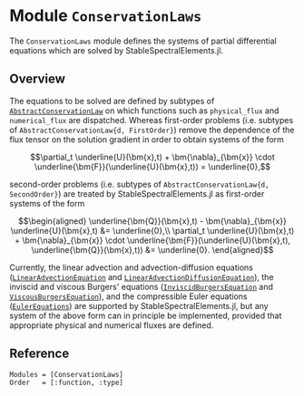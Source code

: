# Module `ConservationLaws`

The `ConservationLaws` module defines the systems of partial differential equations which are solved by StableSpectralElements.jl.

## Overview

The equations to be solved are defined by subtypes of [`AbstractConservationLaw`](@ref) on which functions such as `physical_flux` and `numerical_flux` are dispatched. Whereas first-order problems (i.e. subtypes of `AbstractConservationLaw{d, FirstOrder}`) remove the dependence of the flux tensor on the solution gradient in order to obtain systems of the form
```math
\partial_t \underline{U}(\bm{x},t) + \bm{\nabla}_{\bm{x}} \cdot \underline{\bm{F}}(\underline{U}(\bm{x},t)) = \underline{0},
```
second-order problems (i.e. subtypes of `AbstractConservationLaw{d, SecondOrder}`) are treated by StableSpectralElements.jl as first-order systems of the form 
```math
\begin{aligned}
\underline{\bm{Q}}(\bm{x},t) - \bm{\nabla}_{\bm{x}} \underline{U}(\bm{x},t) &= \underline{0},\\
\partial_t \underline{U}(\bm{x},t) + \bm{\nabla}_{\bm{x}} \cdot \underline{\bm{F}}(\underline{U}(\bm{x},t), \underline{\bm{Q}}(\bm{x},t)) &= \underline{0}.
\end{aligned}
```
Currently, the linear advection and advection-diffusion equations ([`LinearAdvectionEquation`](@ref) and [`LinearAdvectionDiffusionEquation`](@ref)), the inviscid and viscous Burgers' equations ([`InviscidBurgersEquation`](@ref) and [`ViscousBurgersEquation`](@ref)), and the compressible Euler equations ([`EulerEquations`](@ref)) are supported by StableSpectralElements.jl, but any system of the above form can in principle be implemented, provided that appropriate physical and numerical fluxes are defined.

## Reference

```@autodocs
Modules = [ConservationLaws]
Order   = [:function, :type]
```